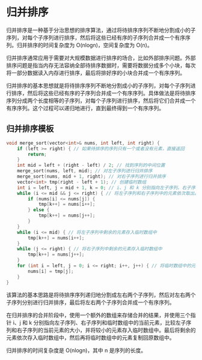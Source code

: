 # 归并排序

归并排序是一种基于分治思想的排序算法，通过将待排序序列不断地分割成小的子序列，对每个子序列进行排序，然后将这些已经有序的子序列合并成一个有序序列。归并排序的时间复杂度为 O(nlogn)，空间复杂度为 O(n)。

归并排序通常应用于需要对大规模数据进行排序的场合，比如外部排序问题。外部排序问题是指当内存无法容纳全部待排序数据时，需要将数据分成多个小块，每次将一部分数据读入内存进行排序，最后将排好序的小块合并成一个有序序列。

归并排序的基本思想就是将待排序序列不断地分割成小的子序列，对每个子序列进行排序，然后将这些已经有序的子序列合并成一个有序序列。具体做法是将待排序序列分成两个长度相等的子序列，对每个子序列进行排序，然后将它们合并成一个有序序列。这个过程可以递归地进行，直到最终得到一个有序序列。

## 归并排序模板

```cpp
void merge_sort(vector<int>& nums, int left, int right) {
    if (left >= right) { // 如果待排序的序列只有一个或者没有元素，直接返回
        return;
    }
    int mid = left + (right - left) / 2; // 找到序列的中间位置
    merge_sort(nums, left, mid); // 对左子序列进行归并排序
    merge_sort(nums, mid + 1, right); // 对右子序列进行归并排序
    vector<int> tmp(right - left + 1); // 创建临时数组
    int i = left, j = mid + 1, k = 0; // i、j 和 k 分别指向左子序列、右子序列和临时数组中的当前元素
    while (i <= mid && j <= right) { // 将左子序列和右子序列中的元素依次取出比较，并将较小的元素存入临时数组中
        if (nums[i] <= nums[j]) {
            tmp[k++] = nums[i++];
        } else {
            tmp[k++] = nums[j++];
        }
    }
    while (i <= mid) { // 将左子序列中剩余的元素存入临时数组中
        tmp[k++] = nums[i++];
    }
    while (j <= right) { // 将右子序列中剩余的元素存入临时数组中
        tmp[k++] = nums[j++];
    }
    for (int i = left, j = 0; i <= right; i++, j++) { // 将临时数组中的元素复制回原数组中
        nums[i] = tmp[j];
    }
}
```

该算法的基本思路是将待排序序列递归地分割成左右两个子序列，然后对左右两个子序列分别进行归并排序，最后将左右两个子序列合并成一个有序序列。

在归并排序的合并阶段中，使用一个额外的数组来存储合并的结果，并使用三个指针 i、j 和 k 分别指向左子序列、右子序列和临时数组中的当前元素，比较左子序列和右子序列的当前元素的大小，并将较小的元素存入临时数组中。最后将剩余的元素依次存入临时数组中，然后再将临时数组中的元素复制回原数组中。

归并排序的时间复杂度是 O(nlogn)，其中 n 是序列的长度。